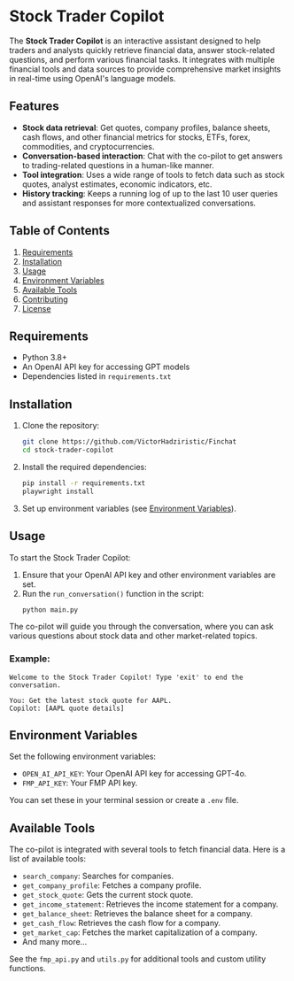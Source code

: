 # Stock Trader Copilot

The **Stock Trader Copilot** is an interactive assistant designed to help traders and analysts quickly retrieve financial data, answer stock-related questions, and perform various financial tasks. It integrates with multiple financial tools and data sources to provide comprehensive market insights in real-time using OpenAI's language models.

## Features

- **Stock data retrieval**: Get quotes, company profiles, balance sheets, cash flows, and other financial metrics for stocks, ETFs, forex, commodities, and cryptocurrencies.
- **Conversation-based interaction**: Chat with the co-pilot to get answers to trading-related questions in a human-like manner.
- **Tool integration**: Uses a wide range of tools to fetch data such as stock quotes, analyst estimates, economic indicators, etc.
- **History tracking**: Keeps a running log of up to the last 10 user queries and assistant responses for more contextualized conversations.

## Table of Contents

1. [Requirements](#requirements)
2. [Installation](#installation)
3. [Usage](#usage)
4. [Environment Variables](#environment-variables)
5. [Available Tools](#available-tools)
6. [Contributing](#contributing)
7. [License](#license)

## Requirements

- Python 3.8+
- An OpenAI API key for accessing GPT models
- Dependencies listed in `requirements.txt`

## Installation

1. Clone the repository:
    ```bash
    git clone https://github.com/VictorHadziristic/Finchat
    cd stock-trader-copilot
    ```

2. Install the required dependencies:
    ```bash
    pip install -r requirements.txt
    playwright install
    ```

3. Set up environment variables (see [Environment Variables](#environment-variables)).

## Usage

To start the Stock Trader Copilot:

1. Ensure that your OpenAI API key and other environment variables are set.
2. Run the `run_conversation()` function in the script:
    ```bash
    python main.py
    ```

The co-pilot will guide you through the conversation, where you can ask various questions about stock data and other market-related topics.

### Example:

```
Welcome to the Stock Trader Copilot! Type 'exit' to end the conversation.

You: Get the latest stock quote for AAPL.
Copilot: [AAPL quote details]
```

## Environment Variables

Set the following environment variables:

- `OPEN_AI_API_KEY`: Your OpenAI API key for accessing GPT-4o.
- `FMP_API_KEY`: Your FMP API key.

You can set these in your terminal session or create a `.env` file.

## Available Tools

The co-pilot is integrated with several tools to fetch financial data. Here is a list of available tools:

- `search_company`: Searches for companies.
- `get_company_profile`: Fetches a company profile.
- `get_stock_quote`: Gets the current stock quote.
- `get_income_statement`: Retrieves the income statement for a company.
- `get_balance_sheet`: Retrieves the balance sheet for a company.
- `get_cash_flow`: Retrieves the cash flow for a company.
- `get_market_cap`: Fetches the market capitalization of a company.
- And many more...

See the `fmp_api.py` and `utils.py` for additional tools and custom utility functions.